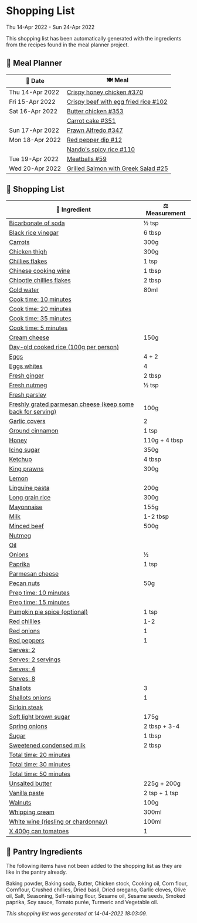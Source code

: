 # Shopping List

Thu 14-Apr 2022 - Sun 24-Apr 2022

This shopping list has been automatically generated with the ingredients from the recipes found in the meal planner project.

## 📅 Meal Planner

|📅 Date| 🍽️ Meal|
|----|----|
|Thu 14-Apr 2022|[Crispy honey chicken #370](https://github.com/jcallaghan/The-Cookbook/issues/370)|
|Fri 15-Apr 2022|[Crispy beef with egg fried rice #102](https://github.com/jcallaghan/The-Cookbook/issues/102)|
|Sat 16-Apr 2022|[Butter chicken #353](https://github.com/jcallaghan/The-Cookbook/issues/353)|
||[Carrot cake #351](https://github.com/jcallaghan/The-Cookbook/issues/351)|
|Sun 17-Apr 2022|[Prawn Alfredo #347](https://github.com/jcallaghan/The-Cookbook/issues/347)|
|Mon 18-Apr 2022|[Red pepper dip #12](https://github.com/jcallaghan/The-Cookbook/issues/12)|
||[Nando's spicy rice #110](https://github.com/jcallaghan/The-Cookbook/issues/110)|
|Tue 19-Apr 2022|[Meatballs #59](https://github.com/jcallaghan/The-Cookbook/issues/59)|
|Wed 20-Apr 2022|[Grilled Salmon with Greek Salad #25](https://github.com/jcallaghan/The-Cookbook/issues/25)|

## 🛒 Shopping List

| 🍌 Ingredient| ⚖️ Measurement|
|----------|-----------|
|[Bicarbonate of soda](https://www.sainsburys.co.uk/gol-ui/SearchResults/Bicarbonate%20of%20soda)|½ tsp|
|[Black rice vinegar](https://www.sainsburys.co.uk/gol-ui/SearchResults/Black%20rice%20vinegar)|6 tbsp|
|[Carrots](https://www.sainsburys.co.uk/gol-ui/SearchResults/Carrots)|300g|
|[Chicken thigh](https://www.sainsburys.co.uk/gol-ui/SearchResults/Chicken%20thigh)|300g|
|[Chillies flakes](https://www.sainsburys.co.uk/gol-ui/SearchResults/Chillies%20flakes)|1 tsp|
|[Chinese cooking wine](https://www.sainsburys.co.uk/gol-ui/SearchResults/Chinese%20cooking%20wine)|1 tbsp|
|[Chipotle chillies flakes](https://www.sainsburys.co.uk/gol-ui/SearchResults/Chipotle%20chillies%20flakes)|2 tbsp|
|[Cold water](https://www.sainsburys.co.uk/gol-ui/SearchResults/Cold%20water)|80ml|
|[Cook time: 10 minutes](https://www.sainsburys.co.uk/gol-ui/SearchResults/Cook%20time:%2010%20minutes)||
|[Cook time: 20 minutes](https://www.sainsburys.co.uk/gol-ui/SearchResults/Cook%20time:%2020%20minutes)||
|[Cook time: 35 minutes](https://www.sainsburys.co.uk/gol-ui/SearchResults/Cook%20time:%2035%20minutes)||
|[Cook time: 5 minutes](https://www.sainsburys.co.uk/gol-ui/SearchResults/Cook%20time:%205%20minutes)||
|[Cream cheese](https://www.sainsburys.co.uk/gol-ui/SearchResults/Cream%20cheese)|150g|
|[Day-old cooked rice (100g per person)](https://www.sainsburys.co.uk/gol-ui/SearchResults/Day-old%20cooked%20rice%20(100g%20per%20person))||
|[Eggs](https://www.sainsburys.co.uk/gol-ui/SearchResults/Eggs)|4 + 2|
|[Eggs whites](https://www.sainsburys.co.uk/gol-ui/SearchResults/Eggs%20whites)|4|
|[Fresh ginger](https://www.sainsburys.co.uk/gol-ui/SearchResults/Fresh%20ginger)|2 tbsp|
|[Fresh nutmeg](https://www.sainsburys.co.uk/gol-ui/SearchResults/Fresh%20nutmeg)|½ tsp|
|[Fresh parsley](https://www.sainsburys.co.uk/gol-ui/SearchResults/Fresh%20parsley)||
|[Freshly grated parmesan cheese (keep some back for serving)](https://www.sainsburys.co.uk/gol-ui/SearchResults/Freshly%20grated%20parmesan%20cheese%20(keep%20some%20back%20for%20serving))|100g|
|[Garlic covers](https://www.sainsburys.co.uk/gol-ui/SearchResults/Garlic%20covers)|2|
|[Ground cinnamon](https://www.sainsburys.co.uk/gol-ui/SearchResults/Ground%20cinnamon)|1 tsp|
|[Honey](https://www.sainsburys.co.uk/gol-ui/SearchResults/Honey)|110g + 4 tbsp|
|[Icing sugar](https://www.sainsburys.co.uk/gol-ui/SearchResults/Icing%20sugar)|350g|
|[Ketchup](https://www.sainsburys.co.uk/gol-ui/SearchResults/Ketchup)|4 tbsp|
|[King prawns](https://www.sainsburys.co.uk/gol-ui/SearchResults/King%20prawns)|300g|
|[Lemon](https://www.sainsburys.co.uk/gol-ui/SearchResults/Lemon)||
|[Linguine pasta](https://www.sainsburys.co.uk/gol-ui/SearchResults/Linguine%20pasta)|200g|
|[Long grain rice](https://www.sainsburys.co.uk/gol-ui/SearchResults/Long%20grain%20rice)|300g|
|[Mayonnaise](https://www.sainsburys.co.uk/gol-ui/SearchResults/Mayonnaise)|155g|
|[Milk](https://www.sainsburys.co.uk/gol-ui/SearchResults/Milk)|1-2 tbsp|
|[Minced beef](https://www.sainsburys.co.uk/gol-ui/SearchResults/Minced%20beef)|500g|
|[Nutmeg](https://www.sainsburys.co.uk/gol-ui/SearchResults/Nutmeg)||
|[Oil](https://www.sainsburys.co.uk/gol-ui/SearchResults/Oil)||
|[Onions](https://www.sainsburys.co.uk/gol-ui/SearchResults/Onions)|½|
|[Paprika](https://www.sainsburys.co.uk/gol-ui/SearchResults/Paprika)|1 tsp|
|[Parmesan cheese](https://www.sainsburys.co.uk/gol-ui/SearchResults/Parmesan%20cheese)||
|[Pecan nuts](https://www.sainsburys.co.uk/gol-ui/SearchResults/Pecan%20nuts)|50g|
|[Prep time: 10 minutes](https://www.sainsburys.co.uk/gol-ui/SearchResults/Prep%20time:%2010%20minutes)||
|[Prep time: 15 minutes](https://www.sainsburys.co.uk/gol-ui/SearchResults/Prep%20time:%2015%20minutes)||
|[Pumpkin pie spice (optional)](https://www.sainsburys.co.uk/gol-ui/SearchResults/Pumpkin%20pie%20spice%20(optional))|1 tsp|
|[Red chillies](https://www.sainsburys.co.uk/gol-ui/SearchResults/Red%20chillies)|1-2|
|[Red onions](https://www.sainsburys.co.uk/gol-ui/SearchResults/Red%20onions)|1|
|[Red peppers](https://www.sainsburys.co.uk/gol-ui/SearchResults/Red%20peppers)|1|
|[Serves: 2](https://www.sainsburys.co.uk/gol-ui/SearchResults/Serves:%202)||
|[Serves: 2 servings](https://www.sainsburys.co.uk/gol-ui/SearchResults/Serves:%202%20servings)||
|[Serves: 4](https://www.sainsburys.co.uk/gol-ui/SearchResults/Serves:%204)||
|[Serves: 8](https://www.sainsburys.co.uk/gol-ui/SearchResults/Serves:%208)||
|[Shallots](https://www.sainsburys.co.uk/gol-ui/SearchResults/Shallots)|3|
|[Shallots onions](https://www.sainsburys.co.uk/gol-ui/SearchResults/Shallots%20onions)|1|
|[Sirloin steak](https://www.sainsburys.co.uk/gol-ui/SearchResults/Sirloin%20steak)||
|[Soft light brown sugar](https://www.sainsburys.co.uk/gol-ui/SearchResults/Soft%20light%20brown%20sugar)|175g|
|[Spring onions](https://www.sainsburys.co.uk/gol-ui/SearchResults/Spring%20onions)|2 tbsp + 3-4|
|[Sugar](https://www.sainsburys.co.uk/gol-ui/SearchResults/Sugar)|1 tbsp|
|[Sweetened condensed milk](https://www.sainsburys.co.uk/gol-ui/SearchResults/Sweetened%20condensed%20milk)|2 tbsp|
|[Total time: 20 minutes](https://www.sainsburys.co.uk/gol-ui/SearchResults/Total%20time:%2020%20minutes)||
|[Total time: 30 minutes](https://www.sainsburys.co.uk/gol-ui/SearchResults/Total%20time:%2030%20minutes)||
|[Total time: 50 minutes](https://www.sainsburys.co.uk/gol-ui/SearchResults/Total%20time:%2050%20minutes)||
|[Unsalted butter](https://www.sainsburys.co.uk/gol-ui/SearchResults/Unsalted%20butter)|225g + 200g|
|[Vanilla paste](https://www.sainsburys.co.uk/gol-ui/SearchResults/Vanilla%20paste)|2 tsp + 1 tsp|
|[Walnuts](https://www.sainsburys.co.uk/gol-ui/SearchResults/Walnuts)|100g|
|[Whipping cream](https://www.sainsburys.co.uk/gol-ui/SearchResults/Whipping%20cream)|300ml|
|[White wine (riesling or chardonnay)](https://www.sainsburys.co.uk/gol-ui/SearchResults/White%20wine%20(riesling%20or%20chardonnay))|100ml|
|[X 400g can tomatoes](https://www.sainsburys.co.uk/gol-ui/SearchResults/X%20400g%20can%20tomatoes)|1|

## 🏪 Pantry Ingredients

The following items have not been added to the shopping list as they are like in the pantry already.

Baking powder, Baking soda, Butter, Chicken stock, Cooking oil, Corn flour, Cornflour, Crushed chillies, Dried basil, Dried oregano, Garlic cloves, Olive oil, Salt, Seasoning, Self-raising flour, Sesame oil, Sesame seeds, Smoked paprika, Soy sauce, Tomato purée, Turmeric and Vegetable oil.


_This shopping list was generated at 14-04-2022 18:03:09._